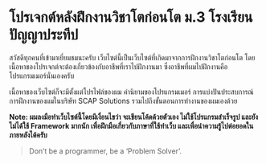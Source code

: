 # โปรเจกต์หลังฝึกงานวิชาโตก่อนโต ม.3 โรงเรียนปัญญาประทีป
สวัสดีทุกคนที่เข้ามาเยี่ยมชมนะครับ เว็บไซต์นี้เป็นเว็บไซต์ที่เกิดมาจากการฝึกงานวิชาโตก่อนโต โดยเนื้อหาของโปรเจกต์จะต้องเกี่ยวข้องกับอาชีพที่เราไปฝึกงานมา ซึ่งอาชีพที่ผมไปฝึกงานคือโปรแกรมเมอร์นั่นเองครับ

เนื้อหาของเว็บไซต์ก็จะมีตั้งแต่โปรไฟล์ของผม คำนิยามของโปรแกรมเมอร์ การแบ่งปันประสบการณ์การฝึกงานของผมในบริษัท SCAP Solutions รวมไปถึงขั้นตอนการทำงานของผมเองด้วย

__Note: ผมลงมือทำเว็บไซต์นี้โดยมีเงื่อนไขว่า จะเขียนโค้ดด้วยตัวเอง ไม่ใช้โปรแกรมสำเร็จรูป และยังไม่ได้ใช้ Framework มากนัก เพื่อฝึกมือเกี่ยวกับภาษาที่ใช้ทำเว็บ และเพื่อนำความรู้ไปต่อยอดในภายหลังได้ครับ__

> Don’t be a programmer, be a ‘Problem Solver’.
